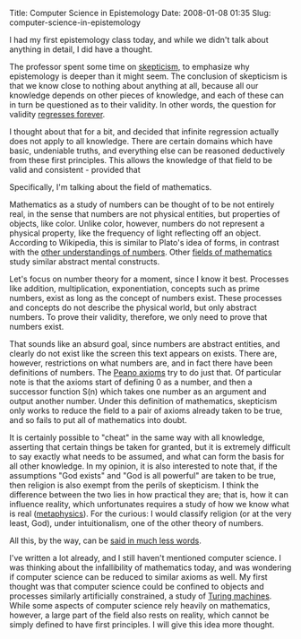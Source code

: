 Title: Computer Science in Epistemology
Date: 2008-01-08 01:35
Slug: computer-science-in-epistemology

I had my first epistemology class today, and while we didn't talk about
anything in detail, I did have a thought.

The professor spent some time on
[skepticism,](http://en.wikipedia.org/wiki/Philosophical_skepticism) to
emphasize why epistemology is deeper than it might seem. The conclusion
of skepticism is that we know close to nothing about anything at all,
because all our knowledge depends on other pieces of knowledge, and each
of these can in turn be questioned as to their validity. In other words,
the question for validity [regresses
forever](http://en.wikipedia.org/wiki/Regress_argument).

I thought about that for a bit, and decided that infinite regression
actually does not apply to all knowledge. There are certain domains
which have basic, undeniable truths, and everything else can be reasoned
deductively from these first principles. This allows the knowledge of
that field to be valid and consistent - provided that

Specifically, I'm talking about the field of mathematics.

Mathematics as a study of numbers can be thought of to be not entirely
real, in the sense that numbers are not physical entities, but
properties of objects, like color. Unlike color, however, numbers do not
represent a physical property, like the frequency of light reflecting
off an object. According to Wikipedia, this is similar to Plato's idea
of forms, in contrast with the [other understandings of
numbers](http://en.wikipedia.org/wiki/Foundations_of_mathematics#Summary_of_the_three_philosophies).
Other [fields of
mathematics](http://en.wikipedia.org/wiki/Template:Mathematics-footer)
study similar abstract mental constructs.

Let's focus on number theory for a moment, since I know it best.
Processes like addition, multiplication, exponentiation, concepts such
as prime numbers, exist as long as the concept of numbers exist. These
processes and concepts do not describe the physical world, but only
abstract numbers. To prove their validity, therefore, we only need to
prove that numbers exist.

That sounds like an absurd goal, since numbers are abstract entities,
and clearly do not exist like the screen this text appears on exists.
There are, however, restrictions on what numbers are, and in fact there
have been definitions of numbers. The [Peano
axioms](http://en.wikipedia.org/wiki/Peano_axioms) try to do just that.
Of particular note is that the axioms start of defining 0 as a number,
and then a successor function S(n) which takes one number as an argument
and output another number. Under this definition of mathematics,
skepticism only works to reduce the field to a pair of axioms already
taken to be true, and so fails to put all of mathematics into doubt.

It is certainly possible to "cheat" in the same way with all knowledge,
asserting that certain things be taken for granted, but it is extremely
difficult to say exactly what needs to be assumed, and what can form the
basis for all other knowledge. In my opinion, it is also interested to
note that, if the assumptions "God exists" and "God is all powerful" are
taken to be true, then religion is also exempt from the perils of
skepticism. I think the difference between the two lies in how practical
they are; that is, how it can influence reality, which unfortunates
requires a study of how we know what is real
([metaphysics](http://en.wikipedia.org/wiki/Metaphysics)). For the
curious: I would classify religion (or at the very least, God), under
intuitionalism, on<span style="font-style:italic;"></span>e of the other
theory of numbers.

All this, by the way, can be [said in much less
words](http://www.xkcd.com/263/).

I've written a lot already, and I still haven't mentioned computer
science. I was thinking about the infallibility of mathematics today,
and was wondering if computer science can be reduced to similar axioms
as well. My first thought was that computer science could be confined to
objects and processes similarly artificially constrained, a study of
[Turing machines](http://en.wikipedia.org/wiki/Turing_machine). While
some aspects of computer science rely heavily on mathematics, however, a
large part of the field also rests on reality, which cannot be simply
defined to have first principles. I will give this idea more thought.

